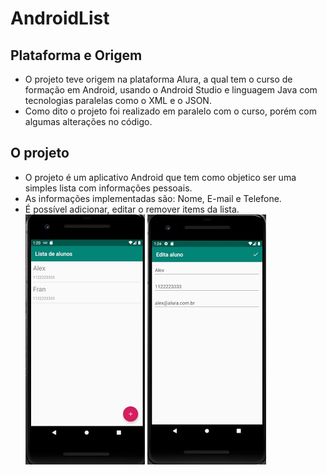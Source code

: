 # AndroidList
## Plataforma e Origem
* O projeto teve origem na plataforma Alura, a qual tem o curso de formação em Android, usando o Android Studio e linguagem Java com tecnologias paralelas como o XML e o JSON.
* Como dito o projeto foi realizado em paralelo com o curso, porém com algumas alterações no código.
## O projeto
* O projeto é um aplicativo Android que tem como objetico ser uma simples lista com informações pessoais.
* As informações implementadas são: Nome, E-mail e Telefone.
* É possível adicionar, editar o remover items da lista.
<img src="https://github.com/DarlanNoetzold/AndroidList/blob/main/AndroidList01.jpg"> <img src="https://github.com/DarlanNoetzold/AndroidList/blob/main/AndroidList02.jpg">


